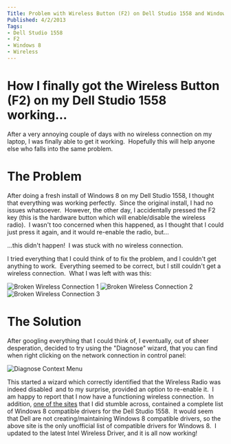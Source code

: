 ```yaml
---
Title: Problem with Wireless Button (F2) on Dell Studio 1558 and Windows 8
Published: 4/2/2013
Tags:
- Dell Studio 1558
- F2
- Windows 8
- Wireless
---
```


# How I finally got the Wireless Button (F2) on my Dell Studio 1558 working...

After a very annoying couple of days with no wireless connection on my laptop, I was finally able to get it working.  Hopefully this will help anyone else who falls into the same problem.

# The Problem

After doing a fresh install of Windows 8 on my Dell Studio 1558, I thought that everything was working perfectly.  Since the original install, I had no issues whatsoever.  However, the other day, I accidentally pressed the F2 key (this is the hardware button which will enable/disable the wireless radio).  I wasn't too concerned when this happened, as I thought that I could just press it again, and it would re-enable the radio, but...

...this didn't happen!  I was stuck with no wireless connection.

I tried everything that I could think of to fix the problem, and I couldn't get anything to work.  Everything seemed to be correct, but I still couldn't get a wireless connection.  What I was left with was this:

![Broken Wireless Connection 1](https://gep13wpstorage.blob.core.windows.net/gep13/2013/2/4/Settings_Bar_-_Unavailable.png)
![Broken Wireless Connection 2](https://gep13wpstorage.blob.core.windows.net/gep13/2013/2/4/System_Tray_Icon.png)
![Broken Wireless Connection 3](https://gep13wpstorage.blob.core.windows.net/gep13/2013/2/4/Wifi_Off.png)

# The Solution

After googling everything that I could think of, I eventually, out of sheer desperation, decided to try using the "Diagnose" wizard, that you can find when right clicking on the network connection in control panel:

![Diagnose Context Menu](https://gep13wpstorage.blob.core.windows.net/gep13/2013/2/4/Diagnose_Context_Menu.png)

This started a wizard which correctly identified that the Wireless Radio was indeed disabled  and to my surprise, provided an option to re-enable it.  I am happy to report that I now have a functioning wireless connection.  In addition, [one of the sites](http://en.community.dell.com/support-forums/laptop/w/laptop/4232.studio-1558-windows-8-64-bit.aspx) that I did stumble across, contained a complete list of Windows 8 compatible drivers for the Dell Studio 1558.  It would seem that Dell are not creating/maintaining Windows 8 compatible drivers, so the above site is the only unofficial list of compatible drivers for Windows 8.  I updated to the latest Intel Wireless Driver, and it is all now working!
